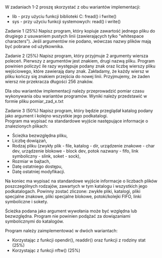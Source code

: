 W zadaniach 1-2 proszę skorzystać z obu wariantów implementacji:  
  

-   lib - przy użyciu funkcji biblioteki C: fread() i fwrite()
-   sys - przy użyciu funkcji systemowych: read() i write()  
      

Zadanie 1 (25%) Napisz program, który kopiuje zawartość jednego pliku do
drugiego z usuwaniem pustych linii (zawierających tylko "whitespace
characters"). Jeśli argumentów nie podano, wówczas nazwy plików mają być
pobrane od użytkownika.

Zadanie 2 (25%) Napisz program, który przyjmuje 2 argumenty wiersza
poleceń. Pierwszy z argumentów jest znakiem, drugi nazwą pliku. Program
powinien policzyć ile razy występuje podany znak oraz liczbę wierszy
pliku wejściowego, które zawierają dany znak. Zakładamy, że każdy wiersz
w pliku kończy się znakiem przejścia do nowej linii. Przyjmujemy, że
żaden wiersz nie przekracza długości 256 znaków.

Dla obu wariantów implementacji należy przeprowadzić pomiar czasu
wykonywania obu wariantów programów. Wyniki należy przedstawić w formie
pliku pomiar_zad_x.txt

  

Zadanie 3 (50%) Napisz program, który będzie przeglądał katalog podany
jako argument i kolejno wszystkie jego podkatalogi.  
Program ma wypisać na standardowe wyjście następujące informacje o
znalezionych plikach:

-   Ścieżka bezwzględna pliku,
-   Liczbę dowiązań,
-   Rodzaj pliku (zwykły plik - file, katalog - dir, urządzenie
    znakowe - char dev, urządzenie blokowe - block dev, potok nazwany -
    fifo, link symboliczny - slink, soket - sock),
-   Rozmiar w bajtach,
-   Datę ostatniego dostępu,
-   Datę ostatniej modyfikacji.

Na koniec ma wypisać na standardowe wyjście informacje o liczbach plików
poszczególnych rodzajów, zawartych w tym katalogu i wszystkich jego
podkatalogach. Powinny zostać zliczone: zwykłe pliki, katalogi, pliki
specjalne znakowe, pliki specjalne blokowe, potoki/kolejki FIFO, linki
symboliczne i sokety.

Ścieżka podana jako argument wywołania może być względna lub
bezwzględna. Program nie powinien podążać za dowiązaniami symbolicznymi
do katalogów.

Program należy zaimplementować w dwóch wariantach:

-   Korzystając z funkcji opendir(), readdir() oraz funkcji z rodziny
    stat (25%)
-   Korzystając z funkcji nftw() (25%)
